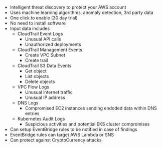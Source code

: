 - Intelligent threat discovery to protect your AWS account
- Uses machine learning algorithms, anomaly detection, 3rd party data
- One click to enable (30 day trial)
- No need to install software
- Input data includes
	- CloudTrail Event Logs
		- Unusual API calls
		- Unauthorized deployments
	- CloudTrail Management Events
		- Create VPC Subnet
		- Create trail
	- CloudTrail S3 Data Events
		- Get object
		- List objects
		- Delete objects
	- VPC Flow Logs
		- Unusual internet traffic
		- Unusual IP address
	- DNS Logs
		- Compromised EC2 instances sending endoded data within DNS entries
	- Kubernetes Audit Logs
		- Suspicious activities and potential EKS cluster compromises
- Can setup EventBridge rules to be notified in case of findings
- EventBridge rules can target AWS Lambda or SNS
- Can protect against CryptoCurrency attacks